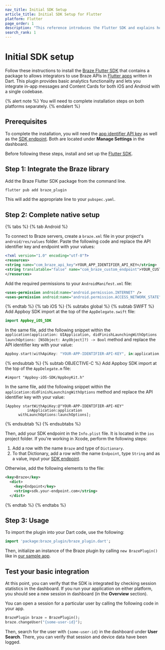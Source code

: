 ```yaml
---
nav_title: Initial SDK Setup
article_title: Initial SDK Setup for Flutter
platform: Flutter
page_order: 1
description: "This reference introduces the Flutter SDK and explains how to integrate it natively on Android and iOS."
search_rank: 1
---
```


# Initial SDK setup

Follow these instructions to install the [Braze Flutter SDK][1] that contains a package to allows integrators to use Braze APIs in [Flutter apps][2] written in Dart. This plugin provides basic analytics functionality and lets you integrate in-app messages and Content Cards for both iOS and Android with a single codebase.

{% alert note %}
You will need to complete installation steps on both platforms separately.
{% endalert %}

## Prerequisites

To complete the installation, you will need the [app identifier API key][3] as well as the [SDK endpoint][4]. Both are located under **Manage Settings** in the dashboard.

Before following these steps, install and set up the [Flutter SDK][5].

## Step 1: Integrate the Braze library

Add the Braze Flutter SDK package from the command line.

```bash
flutter pub add braze_plugin
```

This will add the appropriate line to your `pubspec.yaml`.

## Step 2: Complete native setup

{% tabs %}
{% tab Android %}

To connect to Braze servers, create a `braze.xml` file in your project's `android/res/values` folder. Paste the following code and replace the API identifier key and endpoint with your values:

```xml
<?xml version="1.0" encoding="utf-8"?>
<resources>
<string name="com_braze_api_key">YOUR_APP_IDENTIFIER_API_KEY</string>
<string translatable="false" name="com_braze_custom_endpoint">YOUR_CUSTOM_ENDPOINT_OR_CLUSTER</string>
</resources>
```

Add the required permissions to your `AndroidManifest.xml` file:

```xml
<uses-permission android:name="android.permission.INTERNET" />
<uses-permission android:name="android.permission.ACCESS_NETWORK_STATE" />
```

{% endtab %}
{% tab iOS %}
{% subtabs global %}
{% subtab SWIFT %}
Add Appboy SDK import at the top of the `AppDelegate.swift` file:
```swift
import Appboy_iOS_SDK
```

In the same file, add the following snippet within the `application(application: UIApplication, didFinishLaunchingWithOptions launchOptions: [NSObject: AnyObject]?) -> Bool` method and replace the API identifier key with your value:

```swift
Appboy.start(withApiKey: "YOUR-APP-IDENTIFIER-API-KEY", in:application, withLaunchOptions:launchOptions)
```
{% endsubtab %}
{% subtab OBJECTIVE-C %}
Add Appboy SDK import at the top of the `AppDelegate.m` file:
```objc
#import "Appboy-iOS-SDK/AppboyKit.h"
```

In the same file, add the following snippet within the `application:didFinishLaunchingWithOptions` method and replace the API identifier key with your value:

```objc
[Appboy startWithApiKey:@"YOUR-APP-IDENTIFIER-API-KEY"
          inApplication:application
      withLaunchOptions:launchOptions];
```
{% endsubtab %}
{% endsubtabs %}

Then, add your SDK endpoint in the `Info.plist` file. It is located in the `ios` project folder. If you're working in Xcode, perform the following steps:

1. Add a row with the name `Braze` and type of `Dictionary`.
2. To that Dictionary, add a row with the name `Endpoint`, type `String` and as a value, input your [SDK endpoint]({{site.baseurl}}/api/basics/#endpoints).

Otherwise, add the following elements to the file:

```xml
<key>Braze</key>
  <dict>
    <key>Endpoint</key>
    <string>sdk.your-endpoint.com</string>
  </dict>
```

{% endtab %}
{% endtabs %}

## Step 3: Usage

To import the plugin into your Dart code, use the following:

```dart
import 'package:braze_plugin/braze_plugin.dart';
```

Then, initialize an instance of the Braze plugin by calling `new BrazePlugin()` like in [our sample app][6].

## Test your basic integration

At this point, you can verify that the SDK is integrated by checking session statistics in the dashboard. If you run your application on either platform, you should see a new session in dashboard (in the **Overview** section).

You can open a session for a particular user by calling the following code in your app.

```dart
BrazePlugin braze = BrazePlugin();
braze.changeUser("{some-user-id}");
```

Then, search for the user with `{some-user-id}` in the dashboard under **User Search**. There, you can verify that session and device data have been logged.

[1]: https://pub.dev/packages/braze_plugin
[2]: https://flutter.dev/
[3]: {{site.baseurl}}/api/api_key/#the-app-identifier-api-key
[4]: {{site.baseurl}}/api/basics/#endpoints
[5]: https://docs.flutter.dev/get-started/install
[6]: https://github.com/braze-inc/braze-flutter-sdk/blob/master/example/lib/main.dart
